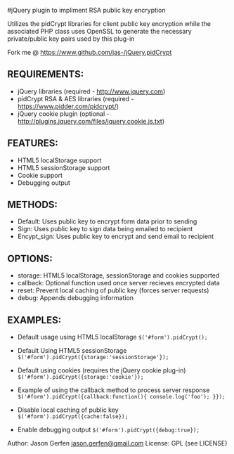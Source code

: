 
#jQuery plugin to impliment RSA public key encryption

  Utilizes the pidCrypt libraries for client public key
  encryption while the associated PHP class uses
  OpenSSL to generate the necessary private/public key pairs used
  by this plug-in

  Fork me @ https://www.github.com/jas-/jQuery.pidCrypt

## REQUIREMENTS:
* jQuery libraries (required - http://www.jquery.com)
* pidCrypt RSA & AES libraries (required - https://www.pidder.com/pidcrypt/)
* jQuery cookie plugin (optional - http://plugins.jquery.com/files/jquery.cookie.js.txt)

## FEATURES:
* HTML5 localStorage support
* HTML5 sessionStorage support
* Cookie support
* Debugging output

## METHODS:
* Default: Uses public key to encrypt form data prior to sending
* Sign: Uses public key to sign data being emailed to recipient
* Encypt_sign: Uses public key to encrypt and send email to recipient

## OPTIONS:
* storage: HTML5 localStorage, sessionStorage and cookies supported
* callback: Optional function used once server recieves encrypted data
* reset: Prevent local caching of public key (forces server requests)
* debug: Appends debugging information

## EXAMPLES:
* Default usage using HTML5 localStorage
```$('#form').pidCrypt();```

* Default Using HTML5 sessionStorage
```$('#form').pidCrypt({storage:'sessionStorage'});```

* Default using cookies (requires the jQuery cookie plug-in)
```$('#form').pidCrypt({storage:'cookie'});```

* Example of using the callback method to process server response
```$('#form').pidCrypt({callback:function(){ console.log('foo'); }});```

* Disable local caching of public key
```$('#form').pidCrypt({cache:false});```

* Enable debugging output
```$('#form').pidCrypt({debug:true});```

Author: Jason Gerfen <jason.gerfen@gmail.com>
License: GPL (see LICENSE)
